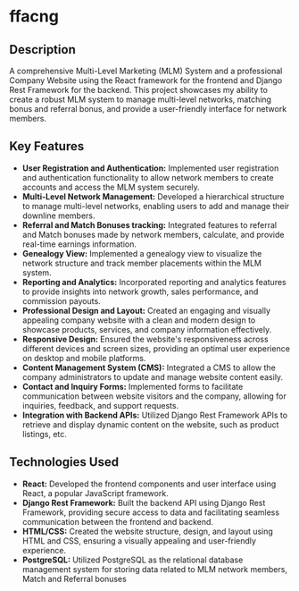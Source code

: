 # ffacng

## Description
A comprehensive Multi-Level Marketing (MLM) System and a professional Company Website using the React framework for the frontend and Django Rest Framework for the backend. 
This project showcases my ability to create a robust MLM system to manage multi-level networks, matching bonus and referral bonus, and provide a user-friendly interface for
network members.

## Key Features
 - **User Registration and Authentication:** Implemented user registration and authentication functionality to allow network members to create accounts and access the MLM system securely.
 - **Multi-Level Network Management:** Developed a hierarchical structure to manage multi-level networks, enabling users to add and manage their downline members.
 - **Referral and Match Bonuses tracking:** Integrated features to referral and Match bonuses made by network members, calculate, and provide real-time earnings information.
 - **Genealogy View:** Implemented a genealogy view to visualize the network structure and track member placements within the MLM system.
 - **Reporting and Analytics:** Incorporated reporting and analytics features to provide insights into network growth, sales performance, and commission payouts.
 - **Professional Design and Layout:** Created an engaging and visually appealing company website with a clean and modern design to showcase products, services, and company information effectively.
 - **Responsive Design:** Ensured the website's responsiveness across different devices and screen sizes, providing an optimal user experience on desktop and mobile platforms.
 - **Content Management System (CMS):** Integrated a CMS to allow the company administrators to update and manage website content easily.
 - **Contact and Inquiry Forms:** Implemented forms to facilitate communication between website visitors and the company, allowing for inquiries, feedback, and support requests.
 - **Integration with Backend APIs:** Utilized Django Rest Framework APIs to retrieve and display dynamic content on the website, such as product listings, etc.


## Technologies Used
 - **React:** Developed the frontend components and user interface using React, a popular JavaScript framework.
 - **Django Rest Framework:** Built the backend API using Django Rest Framework, providing secure access to data and facilitating seamless communication between the frontend and backend.
 - **HTML/CSS:** Created the website structure, design, and layout using HTML and CSS, ensuring a visually appealing and user-friendly experience.
 - **PostgreSQL:** Utilized PostgreSQL as the relational database management system for storing data related to MLM network members, Match and Referral bonuses
